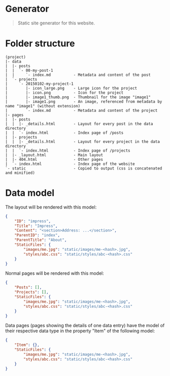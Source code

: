 # Generator

> Static site generator for this website.

# Folder structure

```
(project)
|- data
|  |- posts
|  |  `- 00-my-post-1
|  |     `- index.md          - Metadata and content of the post
|  `- projects
|     `- 20150102-my-project-1
|        |- icon_large.png    - Large icon for the project
|        |- icon.png          - Icon for the project
|        |- image1_thumb.png  - Thumbnail for the image "image1"
|        |- image1.png        - An image, referenced from metadata by name "image1" (without extension)
|        `- index.md          - Metadata and content of the project
|- pages
|  |- posts
|  |  |- _details.html        - Layout for every post in the data directory
|  |  `- index.html           - Index page of /posts
|  |- projects
|  |  |- _details.html        - Layout for every project in the data directory
|  |  `- index.html           - Index page of /projects
|  |- _layout.html            - Main layout
|  |- 404.html                - Other pages
|  `- index.html              - Index page of the website
`- static                     - Copied to output (css is concatenated and minified)
```

# Data model

The layout will be rendered with this model:

```json
{
    "ID": "impress",
    "Title": "Impress",
    "Content": "<section>Address: ...</section>",
    "ParentID": "index",
    "ParentTitle": "About",
    "StaticFiles": {
        "images/me.jpg": "static/images/me-<hash>.jpg",
        "styles/abc.css": "static/styles/abc-<hash>.css"
    }
}
```

Normal pages will be rendered with this model:

```json
{
    "Posts": [],
    "Projects": [],
    "StaticFiles": {
        "images/me.jpg": "static/images/me-<hash>.jpg",
        "styles/abc.css": "static/styles/abc-<hash>.css"
    }
}
```

Data pages (pages showing the details of one data entry) have the model of their respective data type in the property "Item" of the following model:

```json
{
    "Item": {},
    "StaticFiles": {
        "images/me.jpg": "static/images/me-<hash>.jpg",
        "styles/abc.css": "static/styles/abc-<hash>.css"
    }
}
```
